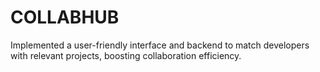 # COLLABHUB
Implemented a user-friendly interface and backend to match developers with relevant projects, boosting collaboration efficiency.
